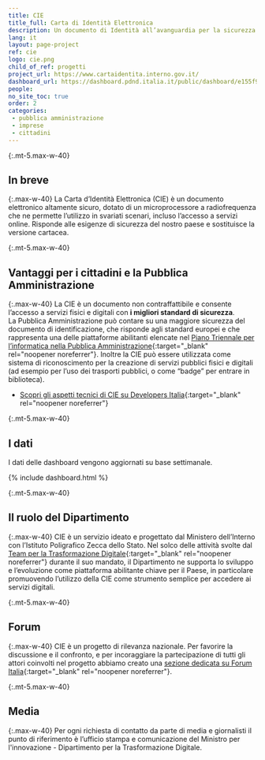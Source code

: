 ```yaml
---
title: CIE
title_full: Carta di Identità Elettronica
description: Un documento di Identità all’avanguardia per la sicurezza e una piattaforma abilitante per l’accesso a servizi fisici e digitali
lang: it
layout: page-project
ref: cie
logo: cie.png
child_of_ref: progetti
project_url: https://www.cartaidentita.interno.gov.it/
dashboard_url: https://dashboard.pdnd.italia.it/public/dashboard/e155f9b3-7624-4e62-8b29-25e9f7d6dad5
people: 
no_site_toc: true
order: 2
categories:
 - pubblica amministrazione
 - imprese
 - cittadini
---
```


{:.mt-5.max-w-40}
## In breve

{:.max-w-40}
La Carta d’Identità Elettronica (CIE) è un documento elettronico altamente sicuro, dotato di un microprocessore a radiofrequenza che ne permette l’utilizzo in svariati scenari, incluso l’accesso a servizi online. Risponde alle esigenze di sicurezza del nostro paese e sostituisce la versione cartacea.

{:.mt-5.max-w-40}
## Vantaggi per i cittadini e la Pubblica Amministrazione

{:.max-w-40}
La CIE è un documento non contraffattibile e consente l’accesso a servizi fisici e digitali con **i migliori standard di sicurezza**.  
La Pubblica Amministrazione può contare su una maggiore sicurezza del documento di identificazione, che risponde agli standard europei e che rappresenta una delle piattaforme abilitanti elencate nel [Piano Triennale per l’informatica nella Pubblica Amministrazione](https://pianotriennale-ict.italia.it/){:target="_blank" rel="noopener noreferrer"}. Inoltre la CIE può essere utilizzata come sistema di riconoscimento per la creazione di servizi pubblici fisici e digitali (ad esempio per l’uso dei trasporti pubblici, o come “badge” per entrare in biblioteca).

* [Scopri gli aspetti tecnici di CIE su Developers Italia](https://developers.italia.it/it/cie/){:target="_blank" rel="noopener noreferrer"}

{:.mt-5.max-w-40}
## I dati

I dati delle dashboard vengono aggiornati su base settimanale.

{% include dashboard.html %}

{:.mt-5.max-w-40}
## Il ruolo del Dipartimento

{:.max-w-40}
CIE è un servizio ideato e progettato dal Ministero dell’Interno con l’Istituto Poligrafico Zecca dello Stato. Nel solco delle attività svolte dal [Team per la Trasformazione Digitale](https://teamdigitale.governo.it/){:target="_blank" rel="noopener noreferrer"} durante il suo mandato, il Dipartimento ne supporta lo sviluppo e l’evoluzione come piattaforma abilitante chiave per il Paese, in particolare promuovendo l’utilizzo della CIE come strumento semplice per accedere ai servizi digitali.

{:.mt-5.max-w-40}
## Forum

{:.max-w-40}
CIE è un progetto di rilevanza nazionale. Per favorire la discussione e il confronto, e per incoraggiare la partecipazione di tutti gli attori coinvolti nel progetto abbiamo creato una [sezione dedicata su Forum Italia](https://forum.italia.it/c/cie){:target="_blank" rel="noopener noreferrer"}.

{:.mt-5.max-w-40}
## Media

{:.max-w-40}
Per ogni richiesta di contatto da parte di media e giornalisti il punto di riferimento è l’ufficio stampa e comunicazione del Ministro per l'innovazione - Dipartimento per la Trasformazione Digitale.

